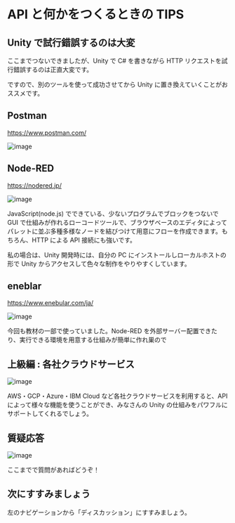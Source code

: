 # API と何かをつくるときの TIPS

## Unity で試行錯誤するのは大変

ここまでつないできましたが、Unity で C# を書きながら HTTP リクエストを試行錯誤するのは正直大変です。

ですので、別のツールを使って成功させてから Unity に置き換えていくことがおススメです。

## Postman

https://www.postman.com/

![image](https://i.gyazo.com/1ae2334c8c9b4e6f6b26539fb665284d.png)

## Node-RED

https://nodered.jp/

![image](https://i.gyazo.com/6340fb604bf3dcddfbe58994d05a57d7.jpg)

JavaScript(node.js) でできている、少ないプログラムでブロックをつないで GUI で仕組みが作れるローコードツールで、ブラウザベースのエディタによってパレットに並ぶ多種多様なノードを結びつけて用意にフローを作成できます。もちろん、HTTP による API 接続にも強いです。

私の場合は、Unity 開発時には、自分の PC にインストールしローカルホストの形で Unity からアクセスして色々な制作をやりやすくしています。

## eneblar

https://www.enebular.com/ja/

![image](https://i.gyazo.com/212ec86944d9389dc0864539749ba676.jpg)

今回も教材の一部で使っていました。Node-RED を外部サーバー配置できたり、実行できる環境を用意する仕組みが簡単に作れ巣ので

## 上級編 : 各社クラウドサービス

![image](https://i.gyazo.com/105b684fdc12d90b601a44365f741ce6.png)

 AWS・GCP・Azure・IBM Cloud など各社クラウドサービスを利用すると、APIによって様々な機能を使うことができ、みなさんの Unity の仕組みをパワフルにサポートしてくれるでしょう。

## 質疑応答

![image](https://i.gyazo.com/aba8ccd625e7320883851b71ebd0caf2.png)

ここまでで質問があればどうぞ！

## 次にすすみましょう

左のナビゲーションから「ディスカッション」にすすみましょう。